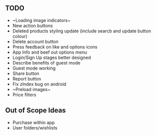 ## TODO

-   ~Loading image indicators~
-   New action buttons
-   Deleted products styling update (include searcb and update button colour)
-   Delete account button
-   Press feedback on like and options icons
-   App Info and beef out options menu
-   Login/Sign Up stages better designed
-   Describe benefits of guest mode
-   Guest mode working
-   Share button
-   Report button
-   Fix zIndex bug on android
-   ~Preload images~
-   Price filters

## Out of Scope Ideas

-   Purchase within app
-   User folders/wishlists
